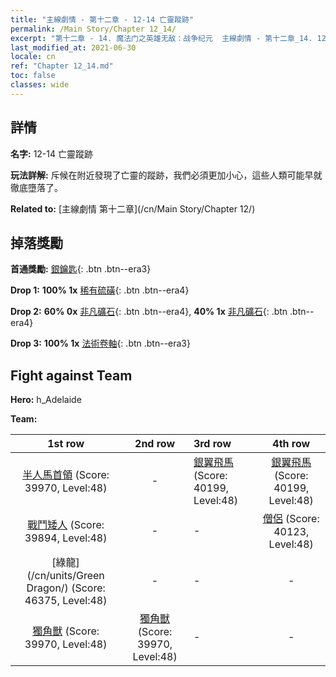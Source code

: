 ```yaml
---
title: "主線劇情 - 第十二章 - 12-14 亡靈蹤跡"
permalink: /Main Story/Chapter 12_14/
excerpt: "第十二章 - 14. 魔法门之英雄无敌：战争纪元  主線劇情 - 第十二章_14. 12-14 亡靈蹤跡"
last_modified_at: 2021-06-30
locale: cn
ref: "Chapter 12_14.md"
toc: false
classes: wide
---
```


## 詳情

 **名字:** 12-14 亡靈蹤跡

 **玩法詳解:** 斥候在附近發現了亡靈的蹤跡，我們必須更加小心，這些人類可能早就徹底墮落了。

 **Related to:** [主線劇情 第十二章](/cn/Main Story/Chapter 12/)

## 掉落獎勵

 **首通獎勵:** [銀鑰匙](/cn/Items/con_693/){: .btn .btn--era3}

 **Drop 1:** **100% 1x** [稀有硫磺](/cn/Items/mat_43/){: .btn .btn--era4}

 **Drop 2:** **60% 0x** [非凡礦石](/cn/Items/mat_33/){: .btn .btn--era4}, **40% 1x** [非凡礦石](/cn/Items/mat_33/){: .btn .btn--era4}

 **Drop 3:** **100% 1x** [法術卷軸](/cn/Items/con_694/){: .btn .btn--era3}


## Fight against Team
 **Hero:** h_Adelaide

 **Team:**


  | 1st row | 2nd row | 3rd row | 4th row |
  |:----:|:----:|:----|:----:|
  | [半人馬首領](/cn/units/Centaur/) (Score: 39970, Level:48)  | - | [銀翼飛馬](/cn/units/Pegasus/) (Score: 40199, Level:48)  | [銀翼飛馬](/cn/units/Pegasus/) (Score: 40199, Level:48)  |
  | [戰鬥矮人](/cn/units/Dwarf/) (Score: 39894, Level:48)  | - | - | [僧侶](/cn/units/Monk/) (Score: 40123, Level:48)  |
  | [綠龍](/cn/units/Green Dragon/) (Score: 46375, Level:48)  | - | - | - |
  | [獨角獸](/cn/units/Unicorn/) (Score: 39970, Level:48)  | [獨角獸](/cn/units/Unicorn/) (Score: 39970, Level:48)  | - | - |


